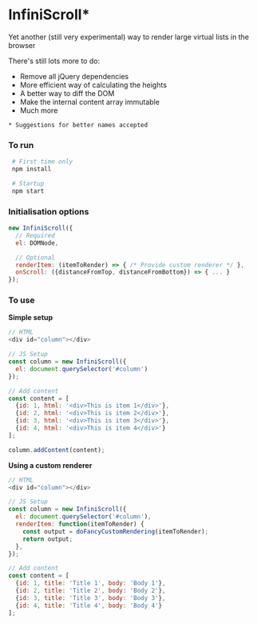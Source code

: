 # InfiniScroll*

Yet another (still very experimental) way to render large virtual lists in the browser

There's still lots more to do:
- Remove all jQuery dependencies
- More efficient way of calculating the heights
- A better way to diff the DOM 
- Make the internal content array immutable
- Much more

`* Suggestions for better names accepted`

### To run

```sh
 # First time only
 npm install 

 # Startup
 npm start
```

### Initialisation options
```js
new InfiniScroll({
  // Required
  el: DOMNode,

  // Optional
  renderItem: (itemToRender) => { /* Provide custom renderer */ },
  onScroll: ({distanceFromTop, distanceFromBottom}) => { ... }
});
```

### To use

**Simple setup**
```js
// HTML
<div id="column"></div>

// JS Setup
const column = new InfiniScroll({
  el: document.querySelector('#column')
});

// Add content
const content = [
  {id: 1, html: '<div>This is item 1</div>'},
  {id: 2, html: '<div>This is item 2</div>'},
  {id: 3, html: '<div>This is item 3</div>'},
  {id: 4, html: '<div>This is item 4</div>'}
];

column.addContent(content);        
```

**Using a custom renderer**
```js
// HTML
<div id="column"></div>

// JS Setup
const column = new InfiniScroll({
  el: document.querySelector('#column'),
  renderItem: function(itemToRender) {
    const output = doFancyCustomRendering(itemToRender);
    return output;
  },
});

// Add content
const content = [
  {id: 1, title: 'Title 1', body: 'Body 1'},
  {id: 2, title: 'Title 2', body: 'Body 2'},
  {id: 3, title: 'Title 3', body: 'Body 3'},
  {id: 4, title: 'Title 4', body: 'Body 4'}
];
```

